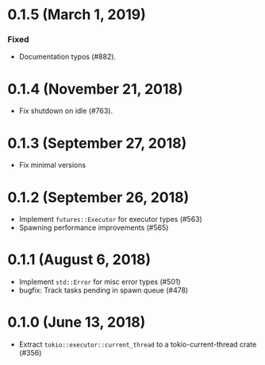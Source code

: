 # 0.1.5 (March 1, 2019)

### Fixed
- Documentation typos (#882).

# 0.1.4 (November 21, 2018)

* Fix shutdown on idle (#763).

# 0.1.3 (September 27, 2018)

* Fix minimal versions

# 0.1.2 (September 26, 2018)

* Implement `futures::Executor` for executor types (#563)
* Spawning performance improvements (#565)

# 0.1.1 (August 6, 2018)

* Implement `std::Error` for misc error types (#501)
* bugfix: Track tasks pending in spawn queue (#478)

# 0.1.0 (June 13, 2018)

* Extract `tokio::executor::current_thread` to a tokio-current-thread crate (#356)
